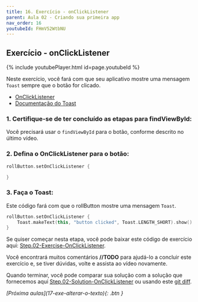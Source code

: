 ```yaml
---
title: 16. Exercício - onClickListener
parent: Aula 02 - Criando sua primeira app
nav_order: 16
youtubeId: FHmV52WtbNU
---
```


## Exercício - onClickListener

{% include youtubePlayer.html id=page.youtubeId %}

Neste exercício, você fará com que seu aplicativo mostre uma mensagem `Toast` sempre que o botão for clicado.

- [OnClickListener](https://developer.android.com/reference/android/view/View.OnClickListener)
- [Documentação do Toast](https://developer.android.com/guide/topics/ui/notifiers/toasts)

### 1. Certifique-se de ter concluído as etapas para findViewById:

Você precisará usar o `findViewById` para o botão, conforme descrito no último vídeo.

### 2. Defina o OnClickListener para o botão:

```kotlin
rollButton.setOnClickListener {

}
```
### 3. Faça o Toast:

Este código fará com que o rollButton mostre uma mensagem `Toast`.

```kotlin
rollButton.setOnClickListener {
    Toast.makeText(this, "button clicked", Toast.LENGTH_SHORT).show()
}
```

Se quiser começar nesta etapa, você pode baixar este código de exercício aqui: [Step.02-Exercise-OnClickListener](https://github.com/udacity/andfun-kotlin-dice-roller/archive/Step.02-Exercise-OnClickListener.zip).

Você encontrará muitos comentários **//TODO** para ajudá-lo a concluir este exercício e, se tiver dúvidas, volte e assista ao vídeo novamente.

Quando terminar, você pode comparar sua solução com a solução que fornecemos aqui [Step.02-Solution-OnClickListener](https://github.com/udacity/andfun-kotlin-dice-roller/tree/Step.02-Solution-OnClickListener) ou usando este [git diff](https://github.com/udacity/andfun-kotlin-dice-roller/compare/Step.02-Exercise-OnClickListener...Step.02-Solution-OnClickListener).

<span class="fs-3 float-right">
<i class="fas fa-download">[Próxima aulas](17-exe-alterar-o-texto){: .btn }</i>
</span>
